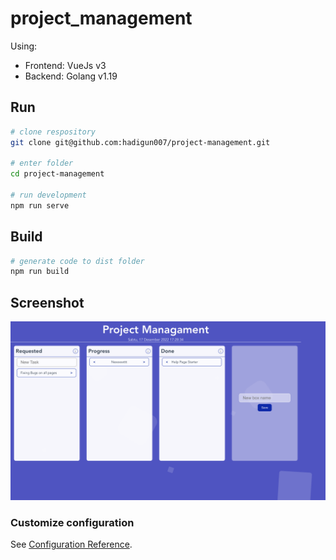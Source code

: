 # project_management

Using:
- Frontend: VueJs v3
- Backend: Golang v1.19

## Run
``` bash
# clone respository
git clone git@github.com:hadigun007/project-management.git

# enter folder
cd project-management

# run development
npm run serve
```
## Build

``` bash 
# generate code to dist folder
npm run build
```

## Screenshot
![](./src/assets/Screen%20Shot%202022-12-17%20at%2017.28.35.png)

### Customize configuration
See [Configuration Reference](https://cli.vuejs.org/config/).
